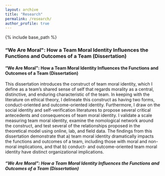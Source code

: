 ```yaml
---
layout: archive
title: "Research"
permalink: /research/
author_profile: true
---
```


{% include base_path %}


### “We Are Moral": How a Team Moral Identity Influences the Functions and Outcomes of a Team (Dissertation)

#### “We Are Moral": How a Team Moral Identity Influences the Functions and Outcomes of a Team (Dissertation)

This dissertation introduces the construct of team moral identity, which I define as a team’s shared sense of self that regards morality as a central, distinctive, and enduring characteristic of the team. In keeping with the literature on ethical theory, I delineate this construct as having two forms, conduct-oriented and outcome-oriented identity. Furthermore, I draw on the social identity and self-verification literatures to propose several critical antecedents and consequences of team moral identity. I validate a scale measuring team moral identity, examine the nomological network around the construct, and test several of the relationships proposed in the theoretical model using online, lab, and field data. The findings from this dissertation demonstrate that a) team moral identity dramatically impacts the functions and outcomes of a team, including those with moral and non-moral implications, and that b) conduct- and outcome-oriented team moral identity have distinct organizational implications. 

##### “We Are Moral": How a Team Moral Identity Influences the Functions and Outcomes of a Team (Dissertation)

